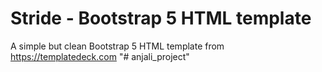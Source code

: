 # Stride - Bootstrap 5 HTML template
A simple but clean Bootstrap 5 HTML template from https://templatedeck.com
"# anjali_project" 
